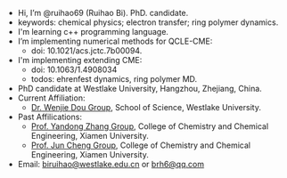 - Hi, I’m @ruihao69 (Ruihao Bi). PhD. candidate. 
 - keywords: chemical physics; electron transfer; ring polymer dynamics.
- I'm learning c++ programming language. 
- I’m implementing numerical methods for QCLE-CME:
  - doi: 10.1021/acs.jctc.7b00094.
- I'm implementing extending CME: 
  - doi: 10.1063/1.4908034
  - todos: ehrenfest dynamics, ring polymer MD.
- PhD candidate at Westlake University, Hangzhou, Zhejiang, China.
- Current Affiliation:
  - [Dr. Wenjie Dou Group](http://dougroup.westlake.edu.cn), School of Science, Westlake University.
- Past Affilications:
  - [Prof. Yandong Zhang Group](https://zhanglab.xmu.edu.cn), College of Chemistry and Chemical Engineering, Xiamen University.
  - [Prof. Jun Cheng Group](https://cheng-group.net), College of Chemistry and Chemical Engineering, Xiamen University.
- Email: [biruihao@westlake.edu.cn](mailto:biruihao@westlake.edu.cn) or [brh6@qq.com](mailto:brh6@qq.com) 

<!---
ruihao69/ruihao69 is a ✨ special ✨ repository because its `README.md` (this file) appears on your GitHub profile.
You can click the Preview link to take a look at your changes.
--->

